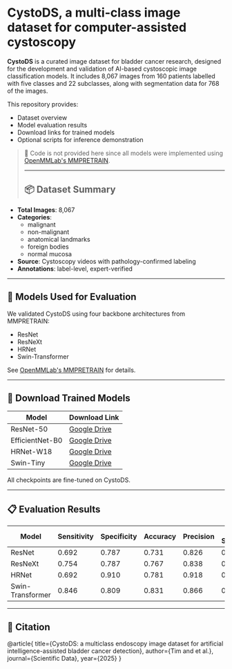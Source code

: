 # CystoDS, a multi-class image dataset for computer-assisted cystoscopy
**CystoDS** is a curated image dataset for bladder cancer research, designed for the development and validation of AI-based cystoscopic image classification models. It includes 8,067 images from 160 patients labelled with five classes and 22 subclasses, along with segmentation data for 768 of the images.

This repository provides:
- Dataset overview
- Model evaluation results
- Download links for trained models
- Optional scripts for inference demonstration

> 🔧 Code is not provided here since all models were implemented using [OpenMMLab's MMPRETRAIN](https://github.com/open-mmlab/mmpretrain).
>
> ---
>
> ## 📦 Dataset Summary

- **Total Images**: 8,067
- **Categories**:
  - malignant
  - non-malignant
  - anatomical landmarks
  - foreign bodies
  - normal mucosa
- **Source**: Cystoscopy videos with pathology-confirmed labeling
- **Annotations**: label-level, expert-verified

---

## 🧠 Models Used for Evaluation

We validated CystoDS using four backbone architectures from MMPRETRAIN:
- ResNet
- ResNeXt
- HRNet
- Swin-Transformer

See [OpenMMLab's MMPRETRAIN](https://github.com/open-mmlab/mmpretrain) for details.

---

## 🚀 Download Trained Models

| Model                | Download Link             |
|---------------------|----------------------------|
| ResNet-50           | [Google Drive](#)          |
| EfficientNet-B0     | [Google Drive](#)          |
| HRNet-W18           | [Google Drive](#)          |
| Swin-Tiny           | [Google Drive](#)          |

All checkpoints are fine-tuned on CystoDS.

---

## 📋 Evaluation Results

| Model              | Sensitivity | Specificity | Accuracy | Precision | F1-Score |
|-------------------|-------------|-------------|----------|-----------|----------|
| ResNet           | 0.692       | 0.787       | 0.731    | 0.826     | 0.753    |
| ResNeXt          | 0.754       | 0.787       | 0.767    | 0.838     | 0.794    |
| HRNet            | 0.692       | 0.910       | 0.781    | 0.918     | 0.789    |
| Swin-Transformer | 0.846       | 0.809       | 0.831    | 0.866     | 0.856    |


---

## 📌 Citation

@article{
  title={CystoDS: a multiclass endoscopy image dataset for artificial intelligence-assisted bladder cancer detection},
  author={Tim and et al.},
  journal={Scientific Data},
  year={2025}
}

